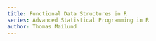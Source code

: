```yaml
---
title: Functional Data Structures in R
series: Advanced Statistical Programming in R
author: Thomas Mailund
---
```


